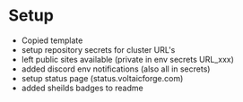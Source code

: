 
# Setup

* Copied template
* setup repository secrets for cluster URL's
* left public sites available (private in env secrets URL_xxx)
* added discord env notifications (also all in secrets)
* setup status page (status.voltaicforge.com)
* added sheilds badges to readme
